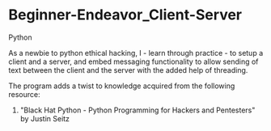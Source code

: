 # Beginner-Endeavor_Client-Server
Python

As a newbie to python ethical hacking, I - learn through practice - to setup a client and a server, and embed messaging functionality to allow sending of text between the client and the server with the added help of threading.

The program adds a twist to knowledge acquired from the following resource:
1. "Black Hat Python - Python Programming for Hackers and Pentesters" by Justin Seitz
